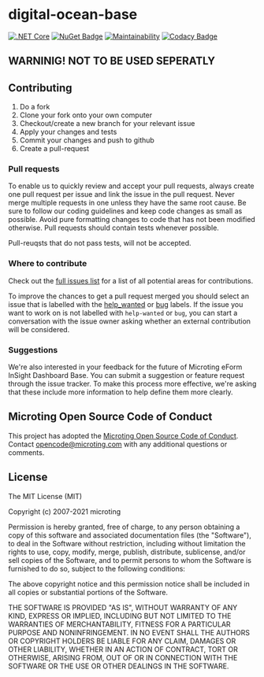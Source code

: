# digital-ocean-base
[![.NET Core](https://github.com/microting/digital-ocean-base/actions/workflows/dotnet-core.yml/badge.svg)](https://github.com/microting/digital-ocean-base/actions/workflows/dotnet-core.yml)
[![NuGet Badge](https://buildstats.info/nuget/Microting.DigitalOceanBase)](https://www.nuget.org/packages/Microting.DigitalOceanBase/)
[![Maintainability](https://api.codeclimate.com/v1/badges/3c0c51ad9d1bc448ceca/maintainability)](https://codeclimate.com/github/microting/digital-ocean-base/maintainability)
[![Codacy Badge](https://app.codacy.com/project/badge/Grade/5ddf47c3f64549ec899636999a0c14dc)](https://www.codacy.com/gh/microting/digital-ocean-base/dashboard?utm_source=github.com&amp;utm_medium=referral&amp;utm_content=microting/digital-ocean-base&amp;utm_campaign=Badge_Grade)

## WARNINIG! NOT TO BE USED SEPERATLY

## Contributing

1. Do a fork
2. Clone your fork onto your own computer
3. Checkout/create a new branch for your relevant issue
4. Apply your changes and tests
5. Commit your changes and push to github
6. Create a pull-request

### Pull requests

To enable us to quickly review and accept your pull requests, always create one pull request per issue and link the issue in the pull request. Never merge multiple requests in one unless they have the same root cause. Be sure to follow our coding guidelines and keep code changes as small as possible. Avoid pure formatting changes to code that has not been modified otherwise. Pull requests should contain tests whenever possible.

Pull-reuqsts that do not pass tests, will not be accepted.

### Where to contribute

Check out the [full issues list](https://github.com/microting/digital-ocean-base/issues) for a list of all potential areas for contributions.

To improve the chances to get a pull request merged you should select an issue that is labelled with the [help_wanted](https://github.com/microting/digital-ocean-base/issues?q=is%3Aissue+is%3Aopen+label%3Ahelp_wanted) or [bug](https://github.com/microting/digital-ocean-base/issues?q=is%3Aissue+is%3Aopen+label%3Abug) labels. If the issue you want to work on is not labelled with `help-wanted` or `bug`, you can start a conversation with the issue owner asking whether an external contribution will be considered.

### Suggestions

We're also interested in your feedback for the future of Microting eForm InSight Dashboard Base. You can submit a suggestion or feature request through the issue tracker. To make this process more effective, we're asking that these include more information to help define them more clearly.

## Microting Open Source Code of Conduct

This project has adopted the [Microting Open Source Code of Conduct](https://www.microting.com/microting-open-source-code-of-conduct). Contact opencode@microting.com with any additional questions or comments.

## License

The MIT License (MIT)

Copyright (c) 2007-2021 microting

Permission is hereby granted, free of charge, to any person obtaining a copy
of this software and associated documentation files (the "Software"), to deal
in the Software without restriction, including without limitation the rights
to use, copy, modify, merge, publish, distribute, sublicense, and/or sell
copies of the Software, and to permit persons to whom the Software is
furnished to do so, subject to the following conditions:

The above copyright notice and this permission notice shall be included in all
copies or substantial portions of the Software.

THE SOFTWARE IS PROVIDED "AS IS", WITHOUT WARRANTY OF ANY KIND, EXPRESS OR
IMPLIED, INCLUDING BUT NOT LIMITED TO THE WARRANTIES OF MERCHANTABILITY,
FITNESS FOR A PARTICULAR PURPOSE AND NONINFRINGEMENT. IN NO EVENT SHALL THE
AUTHORS OR COPYRIGHT HOLDERS BE LIABLE FOR ANY CLAIM, DAMAGES OR OTHER
LIABILITY, WHETHER IN AN ACTION OF CONTRACT, TORT OR OTHERWISE, ARISING FROM,
OUT OF OR IN CONNECTION WITH THE SOFTWARE OR THE USE OR OTHER DEALINGS IN THE
SOFTWARE.
